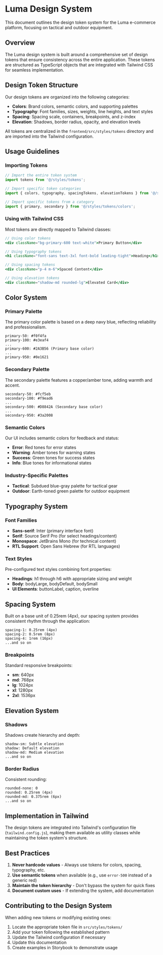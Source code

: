 # Luma Design System

This document outlines the design token system for the Luma e-commerce platform, focusing on tactical and outdoor equipment.

## Overview

The Luma design system is built around a comprehensive set of design tokens that ensure consistency across the entire application. These tokens are structured as TypeScript objects that are integrated with Tailwind CSS for seamless implementation.

## Design Token Structure

Our design tokens are organized into the following categories:

- **Colors**: Brand colors, semantic colors, and supporting palettes
- **Typography**: Font families, sizes, weights, line heights, and text styles
- **Spacing**: Spacing scale, containers, breakpoints, and z-index
- **Elevation**: Shadows, border radius, opacity, and elevation levels

All tokens are centralized in the `frontend/src/styles/tokens` directory and are imported into the Tailwind configuration.

## Usage Guidelines

### Importing Tokens

```typescript
// Import the entire token system
import tokens from '@/styles/tokens';

// Import specific token categories
import { colors, typography, spacingTokens, elevationTokens } from '@/styles/tokens';

// Import specific tokens from a category
import { primary, secondary } from '@/styles/tokens/colors';
```

### Using with Tailwind CSS

Most tokens are directly mapped to Tailwind classes:

```jsx
// Using color tokens
<div className="bg-primary-600 text-white">Primary Button</div>

// Using typography tokens
<h1 className="font-sans text-3xl font-bold leading-tight">Heading</h1>

// Using spacing tokens
<div className="p-4 m-6">Spaced Content</div>

// Using elevation tokens
<div className="shadow-md rounded-lg">Elevated Card</div>
```

## Color System

### Primary Palette

The primary color palette is based on a deep navy blue, reflecting reliability and professionalism.

```
primary-50: #f0f4fa
primary-100: #e3eaf4
...
primary-600: #2A3B56 (Primary base color)
...
primary-950: #0e1621
```

### Secondary Palette

The secondary palette features a copper/amber tone, adding warmth and accent.

```
secondary-50: #fcf5eb
secondary-100: #f9ead6
...
secondary-500: #D8842A (Secondary base color)
...
secondary-950: #3a2008
```

### Semantic Colors

Our UI includes semantic colors for feedback and status:

- **Error**: Red tones for error states
- **Warning**: Amber tones for warning states
- **Success**: Green tones for success states
- **Info**: Blue tones for informational states

### Industry-Specific Palettes

- **Tactical**: Subdued blue-gray palette for tactical gear
- **Outdoor**: Earth-toned green palette for outdoor equipment

## Typography System

### Font Families

- **Sans-serif**: Inter (primary interface font)
- **Serif**: Source Serif Pro (for select headings/content)
- **Monospace**: JetBrains Mono (for technical content)
- **RTL Support**: Open Sans Hebrew (for RTL languages)

### Text Styles

Pre-configured text styles combining font properties:

- **Headings**: h1 through h6 with appropriate sizing and weight
- **Body**: bodyLarge, bodyDefault, bodySmall
- **UI Elements**: buttonLabel, caption, overline

## Spacing System

Built on a base unit of 0.25rem (4px), our spacing system provides consistent rhythm through the application:

```
spacing-1: 0.25rem (4px)
spacing-2: 0.5rem (8px)
spacing-4: 1rem (16px)
...and so on
```

### Breakpoints

Standard responsive breakpoints:
- **sm**: 640px
- **md**: 768px
- **lg**: 1024px
- **xl**: 1280px
- **2xl**: 1536px

## Elevation System

### Shadows

Shadows create hierarchy and depth:

```
shadow-sm: Subtle elevation
shadow: Default elevation
shadow-md: Medium elevation
...and so on
```

### Border Radius

Consistent rounding:

```
rounded-none: 0
rounded: 0.25rem (4px)
rounded-md: 0.375rem (6px)
...and so on
```

## Implementation in Tailwind

The design tokens are integrated into Tailwind's configuration file (`tailwind.config.js`), making them available as utility classes while maintaining the token system's structure.

## Best Practices

1. **Never hardcode values** - Always use tokens for colors, spacing, typography, etc.
2. **Use semantic tokens** when available (e.g., use `error-500` instead of a generic red)
3. **Maintain the token hierarchy** - Don't bypass the system for quick fixes
4. **Document custom uses** - If extending the system, add documentation

## Contributing to the Design System

When adding new tokens or modifying existing ones:

1. Locate the appropriate token file in `src/styles/tokens/`
2. Add your token following the established pattern
3. Update the Tailwind configuration if necessary
4. Update this documentation
5. Create examples in Storybook to demonstrate usage 
